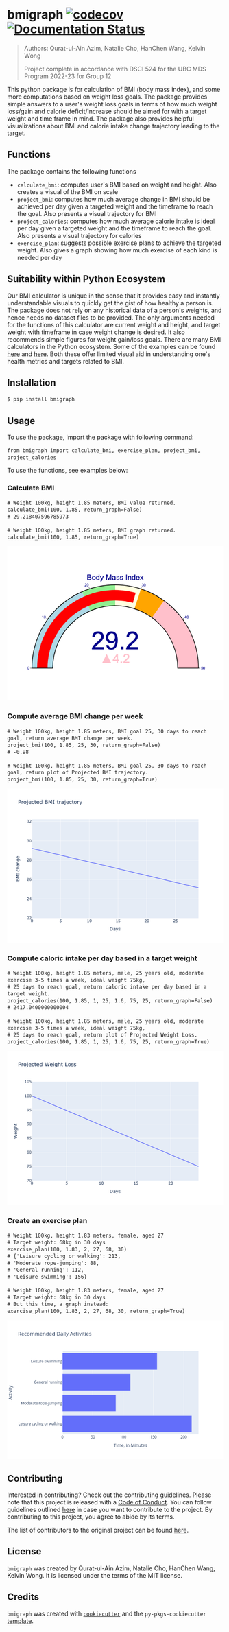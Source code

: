 # bmigraph [![codecov](https://codecov.io/gh/UBC-MDS/bmi-calculator-python/branch/master/graph/badge.svg)](https://codecov.io/gh/UBC-MDS/bmi-calculator-python/tree/master) [![Documentation Status](https://readthedocs.org/projects/bmigraph/badge/?version=latest)](https://bmigraph.readthedocs.io/en/latest/?badge=latest)

> Authors: Qurat-ul-Ain Azim, Natalie Cho, HanChen Wang, Kelvin Wong
>
> Project complete in accordance with DSCI 524 for the UBC MDS Program 2022-23 for Group 12

This python package is for calculation of BMI (body mass index), and some more computations based on weight loss goals. The package provides simple answers to a user's weight loss goals in terms of how much weight loss/gain and calorie deficit/increase should be aimed for with a target weight and time frame in mind.  The package also provides helpful visualizations about BMI and calorie intake change trajectory leading to the target.

## Functions

The package contains the following functions

- `calculate_bmi`: computes user's BMI based on weight and height. Also creates a visual of the BMI on scale
- `project_bmi`: computes how much average change in BMI should be achieved per day given a targeted weight and the timeframe to reach the goal. Also presents a visual trajectory for BMI
- `project_calories`: computes how much average calorie intake is ideal per day given a targeted weight and the timeframe to reach the goal. Also presents a visual trajectory for calories
- `exercise_plan`: suggests possible exercise plans to achieve the targeted weight. Also gives a graph showing how much exercise of each kind is needed per day

## Suitability within Python Ecosystem

Our BMI calculator is unique in the sense that it provides easy and instantly understandable visuals to quickly get the gist of how healthy a person is. The package does not rely on any historical data of a person's weights, and hence needs no dataset files to be provided. The only arguments needed for the functions of this calculator are current weight and height, and target weight with timeframe in case weight change is desired. It also recommends simple figures for weight gain/loss goals. There are many BMI calculators in the Python ecosystem. Some of the examples can be found [here](https://pypi.org/project/body-mass-index/) and [here](https://pypi.org/project/Py-bmi/). Both these offer limited visual aid in understanding one's health metrics and targets related to BMI.


## Installation

```bash
$ pip install bmigraph
```

## Usage

To use the package, import the package with following command:

```
from bmigraph import calculate_bmi, exercise_plan, project_bmi, project_calories
```

To use the functions, see examples below:

### Calculate BMI
```
# Weight 100kg, height 1.85 meters, BMI value returned.
calculate_bmi(100, 1.85, return_graph=False)
# 29.218407596785973

# Weight 100kg, height 1.85 meters, BMI graph returned.
calculate_bmi(100, 1.85, return_graph=True)
```
![BMI graph](_images/calculate_bmi_graph_example.png)

### Compute average BMI change per week
```
# Weight 100kg, height 1.85 meters, BMI goal 25, 30 days to reach goal, return average BMI change per week. 
project_bmi(100, 1.85, 25, 30, return_graph=False)
# -0.98

# Weight 100kg, height 1.85 meters, BMI goal 25, 30 days to reach goal, return plot of Projected BMI trajectory. 
project_bmi(100, 1.85, 25, 30, return_graph=True)
```
![Projected BMI trajectory graph](_images/project_bmi_graph_example.png)

### Compute caloric intake per day based in a target weight
```
# Weight 100kg, height 1.85 meters, male, 25 years old, moderate exercise 3-5 times a week, ideal weight 75kg, 
# 25 days to reach goal, return caloric intake per day based in a target weight. 
project_calories(100, 1.85, 1, 25, 1.6, 75, 25, return_graph=False)
# 2417.0400000000004

# Weight 100kg, height 1.85 meters, male, 25 years old, moderate exercise 3-5 times a week, ideal weight 75kg, 
# 25 days to reach goal, return plot of Projected Weight Loss. 
project_calories(100, 1.85, 1, 25, 1.6, 75, 25, return_graph=True)
```
![Projected Weight Loss graph](_images/project_calories_graph_example.png)

### Create an exercise plan
```
# Weight 100kg, height 1.83 meters, female, aged 27
# Target weight: 68kg in 30 days
exercise_plan(100, 1.83, 2, 27, 68, 30)
# {'Leisure cycling or walking': 213,
# 'Moderate rope-jumping': 88,
# 'General running': 112,
# 'Leisure swimming': 156}

# Weight 100kg, height 1.83 meters, female, aged 27
# Target weight: 68kg in 30 days
# But this time, a graph instead:
exercise_plan(100, 1.83, 2, 27, 68, 30, return_graph=True)
```
![Exercise plan](_images/exercise_plan_graph_example.png)

## Contributing

Interested in contributing? Check out the contributing guidelines. Please note that this project is released with a [Code of Conduct](https://github.com/UBC-MDS/bmi-calculator-python/blob/master/CONDUCT.md). You can follow guidelines outlined [here](https://github.com/UBC-MDS/bmi-calculator-python/blob/master/CONTRIBUTING.md) in case you want to contribute to the project. By contributing to this project, you agree to abide by its terms.

The list of contributors to the original project can be found [here](https://github.com/UBC-MDS/bmi-calculator-python/blob/master/CONTRIBUTORS.md).

## License

`bmigraph` was created by Qurat-ul-Ain Azim, Natalie Cho, HanChen Wang, Kelvin Wong. It is licensed under the terms of the MIT license.

## Credits

`bmigraph` was created with [`cookiecutter`](https://cookiecutter.readthedocs.io/en/latest/) and the `py-pkgs-cookiecutter` [template](https://github.com/py-pkgs/py-pkgs-cookiecutter).
